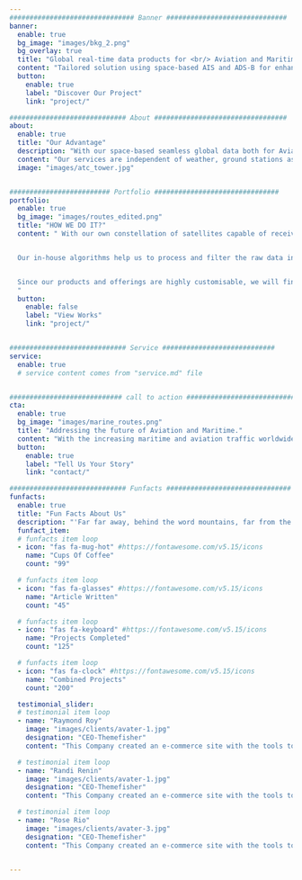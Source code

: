 ```yaml
---
############################### Banner ##############################
banner:
  enable: true
  bg_image: "images/bkg_2.png"
  bg_overlay: true
  title: "Global real-time data products for <br/> Aviation and Maritime"
  content: "Tailored solution using space-based AIS and ADS-B for enhanced real-time maritime and air traffic surveillance, analytics and Innovation which is critical for business, safety and security"
  button:
    enable: true
    label: "Discover Our Project"
    link: "project/"

############################# About #################################
about:
  enable: true
  title: "Our Advantage"
  description: "With our space-based seamless global data both for Aviation and Maritime, say goodbye to data gaps and variable latency while significantly saving costs on ground infrastructure "
  content: "Our services are independent of weather, ground stations as well as geopolitics. Be it airspace utilization, live fleet monitoring, real-time analytics, SAR or law enforcement, our tailor-made data products will provide you with new insights for increased efficiency and higher profitability. Our services are available even in the most remote part of the world. Whether you are a government agency, private entity, shipping company, airline, Insurance provider, an International organisation or anyone else, we can tailor our products to suit your needs. "
  image: "images/atc_tower.jpg"


######################### Portfolio ###############################
portfolio:
  enable: true
  bg_image: "images/routes_edited.png"
  title: "HOW WE DO IT?"
  content: " With our own constellation of satellites capable of receiving AIS and ADS-B signals from space and downlinking that data within seconds at our ground-based servers, we are a global leader in speed and consistency.


  Our in-house algorithms help us to process and filter the raw data in record time. Let it be a live data feed to your system or processing data for our own products, we offer an exemplary service at the best price around the globe.


  Since our products and offerings are highly customisable, we will find the best match for your need. We have a very competent team with diverse expertise that truly understands our customers. 
  "
  button:
    enable: false
    label: "View Works"
    link: "project/"


############################# Service ############################
service:
  enable: true
  # service content comes from "service.md" file


############################ call to action ###########################
cta:
  enable: true
  bg_image: "images/marine_routes.png"
  title: "Addressing the future of Aviation and Maritime."
  content: "With the increasing maritime and aviation traffic worldwide leading to cargo delays and flight cancellations, <br> product and services based on real-time data are getting more and more critical for decsion making."
  button:
    enable: true
    label: "Tell Us Your Story"
    link: "contact/"

############################# Funfacts ###############################
funfacts:
  enable: true
  title: "Fun Facts About Us"
  description: "'Far far away, behind the word mountains, far from the countries Vokalia and Consonantia, <br> there live the blind texts. Separated they live in Bookmarksgrove right at the coast of the Semantics'"
  funfact_item:
  # funfacts item loop
  - icon: "fas fa-mug-hot" #https://fontawesome.com/v5.15/icons
    name: "Cups Of Coffee"
    count: "99"

  # funfacts item loop
  - icon: "fas fa-glasses" #https://fontawesome.com/v5.15/icons
    name: "Article Written"
    count: "45"

  # funfacts item loop
  - icon: "fas fa-keyboard" #https://fontawesome.com/v5.15/icons
    name: "Projects Completed"
    count: "125"

  # funfacts item loop
  - icon: "fas fa-clock" #https://fontawesome.com/v5.15/icons
    name: "Combined Projects"
    count: "200"

  testimonial_slider:
  # testimonial item loop
  - name: "Raymond Roy"
    image: "images/clients/avater-1.jpg"
    designation: "CEO-Themefisher"
    content: "This Company created an e-commerce site with the tools to make our business a success, with innovative ideas we feel that our site has unique elements that make us stand out from the crowd."

  # testimonial item loop
  - name: "Randi Renin"
    image: "images/clients/avater-1.jpg"
    designation: "CEO-Themefisher"
    content: "This Company created an e-commerce site with the tools to make our business a success, with innovative ideas we feel that our site has unique elements that make us stand out from the crowd."

  # testimonial item loop
  - name: "Rose Rio"
    image: "images/clients/avater-3.jpg"
    designation: "CEO-Themefisher"
    content: "This Company created an e-commerce site with the tools to make our business a success, with innovative ideas we feel that our site has unique elements that make us stand out from the crowd."


---
```

